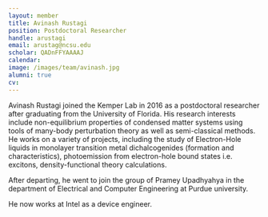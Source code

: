 ```yaml
---
layout: member
title: Avinash Rustagi
position: Postdoctoral Researcher
handle: arustagi
email: arustag@ncsu.edu
scholar: QADnFFYAAAAJ
calendar:
image: /images/team/avinash.jpg
alumni: true
cv:
---
```


Avinash Rustagi joined the Kemper Lab in 2016 as a postdoctoral researcher after graduating from the University of Florida. His research interests include non-equilibrium properties of condensed matter systems using tools of many-body perturbation theory as well as semi-classical methods. He works on a variety of projects, including the study of Electron-Hole liquids in monolayer transition metal dichalcogenides (formation and characteristics), photoemission from electron-hole bound states i.e. excitons, density-functional theory calculations.

After departing, he went to join the group of Pramey Upadhyahya in the department of Electrical and Computer Engineering at Purdue university.

He now works at Intel as a device engineer.
